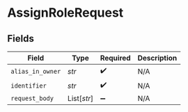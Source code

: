 # AssignRoleRequest


## Fields

| Field              | Type               | Required           | Description        |
| ------------------ | ------------------ | ------------------ | ------------------ |
| `alias_in_owner`   | *str*              | :heavy_check_mark: | N/A                |
| `identifier`       | *str*              | :heavy_check_mark: | N/A                |
| `request_body`     | List[*str*]        | :heavy_minus_sign: | N/A                |